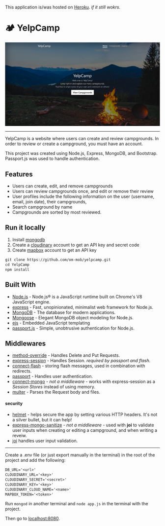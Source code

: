 This application is/was hosted on [Heroku](https://yelp-camp-58.herokuapp.com/). *if it still wokrs.*

# 🏕 YelpCamp

<a href="https://yelp-camp-58.herokuapp.com/">
 <div align="center">
  <img src="public/images/Screenshot-YelpCamp-1.png" alt="campground-screenshow">
 </div>
</a>

<hr />

YelpCamp is a website where users can create and review campgrounds. In order to review or create a campground, you must have an account.

This project was created using Node.js, Express, MongoDB, and Bootstrap. Passport.js was used to handle authentication.  

## Features
* Users can create, edit, and remove campgrounds
* Users can review campgrounds once, and edit or remove their review
* User profiles include the following information on the user (username, email, join date), their campgrounds, 
* Search campground by name
* Campgrounds are sorted by most reviewed.


## Run it locally
1. Install [mongodb](https://www.mongodb.com/)
2. Create a [cloudinary](https://cloudinary.com/) account to get an API key and secret code
3. Create [mapbox](https://docs.mapbox.com/) account to get an API key

```
git clone https://github.com/om-mob/yelpcamp.git
cd YelpCamp
npm install
```

## Built With

- [Node.js](https://nodejs.org) - Node.js® is a JavaScript runtime built on Chrome's V8 JavaScript engine.
- [express](https://expressjs.com//) - Fast, unopinionated, minimalist web framework for Node.js.
- [MongoDB](https://www.mongodb.com/) - The database for
  modern applications.
- [Mongoose](https://mongoosejs.com/) - Elegant MongoDB object modeling for Node.js.
- [ejs](https://ejs.co/) - Embedded JavaScript templating
- [passport.js](https://www.passportjs.org/) - Simple, unobtrusive authentication for Node.js.

## Middlewares
- [method-override](https://expressjs.com/en/resources/middleware/method-override.html) - Handles Delete and Put Requests.
- [express-session](https://github.com/expressjs/session) - Handles Session. *required by passport and flash.*
- [connect-flash](https://github.com/jaredhanson/connect-flash) - storing flash messages, used in combination with redirects.
- [passport](https://www.passportjs.org/) - Handles user authentication.
- [connect-mongo](https://www.npmjs.com/package/connect-mongo)  - *not a middleware* -  works with express-session as a *Session Stores* instead of using memory.
- [multer](https://github.com/expressjs/multer) - Parses the Request body and files.
#### security
- [helmet](https://github.com/helmetjs/helmet) - helps secure the app by setting various HTTP headers. It's not a silver bullet, but it can help!
- [express-mongo-sanitize](https://github.com/fiznool/express-mongo-sanitize) - *not a middleware* - used with **joi** to validate user inputs when creating or editing a campground, and when writing a reveiw.
- [joi](https://joi.dev/api/?v=17.6.0) handles user input validation.

<hr />

Create a .env file (or just export manually in the terminal) in the root of the project and add the following:  

```
DB_URL='<url>'
CLOUDINARY_URL='<key>'
CLOUDINARY_SECRET='<secret>'
CLOUDINARY_KEY='<key>'
CLOUDINARY_CLOUD_NAME='<name>'
MAPBOX_TOKEN='<token>'
```

Run ```mongod``` in another terminal and ```node app.js``` in the terminal with the project.  

Then go to [localhost:8080](http://localhost:8080/).